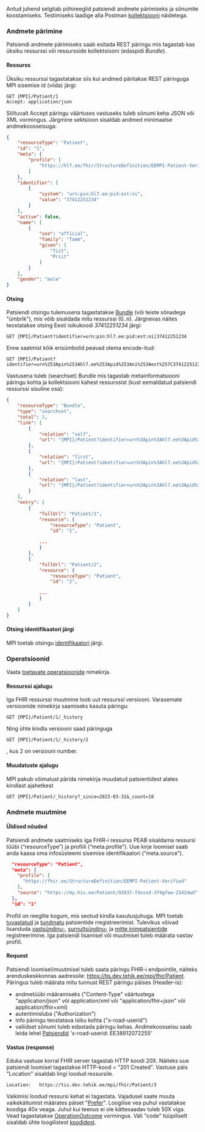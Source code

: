 Antud juhend selgitab põhireeglid patsiendi andmete pärimiseks ja sõnumite koostamiseks. 
Testimiseks laadige alla Postman [kollektsiooni]() näidetega.

### Andmete pärimine
Patsiendi andmete pärimiseks saab esitada REST päringu mis tagastab kas üksiku ressurssi või ressursside kollektsiooni (edaspidi *Bundle*).

#### Ressurss
Üksiku ressurssi tagastatakse siis kui andmed päritakse REST päringuga MPI sisemise id (viida) järgi:
```
GET {MPI}/Patient/1
Accept: application/json
```
Sõltuvalt Accept päringu väärtuses vastuseks tuleb sõnumi keha JSON või XML vormingus.
Järgmine sektsioon sisaldab andmed minimaalse andmekoosseisuga:
```json
{
    "resourceType": "Patient",
    "id": "1",
    "meta": {
        "profile": [
            "https://hl7.ee/fhir/StructureDefinition/EEMPI-Patient-Verified"
        ]
    },
    "identifier": [
        {
            "system": "urn:pin:hl7.ee:pid:est:ni",
            "value": "37412251234"
        }
    ],
    "active": false,
    "name": [
        {
            "use": "official",
            "family": "Tamm",
            "given": [
                "Tiit",
                "Priit"
            ]
        }
    ],
    "gender": "male"
}
```

#### Otsing
Patsiendi otsingu tulemusena tagastatakse [Bundle](https://www.hl7.org/fhir/bundle.html) (või teiste sõnadega "ümbrik"), mis võib sisaldada mitu ressurssi (0..n). Järgnevas näites teostatakse otsing Eesti isikukoodi _37412251234_ järgi:
```
GET {MPI}/Patient?identifier=urn:pin:hl7.ee:pid:est:ni|37412251234
```
Enne saatmist kõik erisümbolid peavad olema encode-itud:
```
GET {MPI}/Patient?identifier=urn%253Apin%253Ahl7.ee%253Apid%253Ani%253Aest%257C37412251234
```
Vastusena tuleb (searchset) Bundle mis tagastab metainformatsiooni päringu kohta ja kollektsiooni kahest ressurssist (kust eemaldatud patsiendi ressurssi sisuline osa):
```json
{
    "resourceType": "Bundle",
    "type": "searchset",
    "total": 2,
    "link": [
        {
            "relation": "self",
            "url": "{MPI}/Patient?identifier=urn%3Apin%3Ahl7.ee%3Apid%3Ani%3Aest%7C37412251234&_page=1"
        },
        {
            "relation": "first",
            "url": "{MPI}/Patient?identifier=urn%3Apin%3Ahl7.ee%3Apid%3Ani%3Aest%7C37412251234&_page=1"
        },
        {
            "relation": "last",
            "url": "{MPI}/Patient?identifier=urn%3Apin%3Ahl7.ee%3Apid%3Ani%3Aest%7C37412251234&_page=1"
        }
    ],
    "entry": [
        {
            "fullUrl": "Patient/1",
            "resource": {
                "resourceType": "Patient",
                "id": "1",

            ...
            }
        },
        {
            "fullUrl": "Patient/2",
            "resource": {
                "resourceType": "Patient",
                "id": "2",

            ...
            }
        }        
    ]
}                            
```

#### Otsing identifikaatori järgi
MPI toetab otsingu [identifikaatori](identifiers.html) järgi.

### Operatsioonid
Vaata [toetavate operatsioonide](operations.html) nimekirja.


#### Ressurssi ajalugu
Iga FHIR ressurssi muutmine loob uut ressurssi versiooni. Varasemate versioonide nimekirja saamiseks kasuta päringu:
```
GET {MPI}/Patient/1/_history
```
Ning ühte kindla versiooni saad päringuga
```
GET {MPI}/Patient/1/_history/2
```
, kus 2 on versiooni number.

#### Muudatuste ajalugu
MPI pakub võimalust pärida nimekirja muudatud patsientidest alates kindlast ajahetkest
```
GET {MPI}/Patient/_history?_since=2023-03-31&_count=10
```

### Andmete muutmine
#### Üldised nõuded
Patsiendi andmete saatmiseks iga FHIR-i ressurss PEAB sisaldama ressursi tüübi (“resourceType”) ja profiili (“meta.profile”).
Uue kirje loomisel saab anda kaasa oma infosüsteemi sisemise identifikaatori (“meta.source”).
```json
  "resourceType": "Patient",
  "meta": {
    "profile": [
      "https://fhir.ee/StructureDefinition/EEMPI-Patient-Verified"
    ],
    "source": "https://my.his.ee/Patient/92837-fdsvsd-3f4gfew-2342dwd" 
  },
  "id": "1"
```

Profiil on reeglite kogum, mis seotud kindla kasutusjuhuga. MPI toetab [tuvastatud](StructureDefinition-EEMPIPatientVerified.html) ja [tundmatu](StructureDefinition-EEMPIPatientUnknown.html) patsientide rregistreerimist. Tulevikus võivad lisanduda [vastsündinu-](StructureDefinition-EEMPIPatientNewborn.html), [surnultsündinu-](StructureDefinition-EEMPIPatientStillborn.html) ja [mitte inimpatsientide]() registreerimine.
Iga patsiendi lisamisel või muutmisel tuleb määrata vastav profiil.

#### Request
Patsiendi loomisel/muutmisel tuleb saata päringu FHIR-i endpointile, näiteks arenduskeskkonnas aadressile: https://tis.dev.tehik.ee/mpi/fhir/Patient. 
Päringus tuleb määrata mitu tunnust REST päringu päises (Header-is):
- andmetüübi määramiseks ("Content-Type" väärtustega "application/json" või application/xml või "application/fhir+json" või application/fhir+xml)
- autentimisluba ("Authorization")
- info päringu teostatava isiku kohta ("x-road-userid")
- valiidset sõnumi tuleb edastada päringu kehas. Andmekoosseisu saab leida lehel [Patsiendid](patient.html)
'x-road-userid: EE38912072255'

#### Vastus (response)
Eduka vastuse korral FHIR server tagastab HTTP koodi 20X. Näiteks uue patsiendi loomisel tagastakse HTTP-kood = "201 Created".
Vastuse päis "Location" sisaldab lingi loodud ressursile.
```
Location:	https://tis.dev.tehik.ee/mpi/fhir/Patient/3
```
Vaikimisi loodud ressursi kehat ei tagastata. Vajadusel saate muuta vaikekäitumist määrates päiset "[Prefer](http://hl7.org/fhir/http.html#ops)".
Loogilise vea puhul vastatakse koodiga 40x veaga. Juhul kui teenus ei ole kättesaadav tuleb 50X viga. 
Vead tagastatakse [OperationOutcome](http://hl7.org/fhir/operationoutcome.html) vormingus. Väli "code" tüüpiliselt sisaldab ühte loogilistest [koodidest](errors.html).


